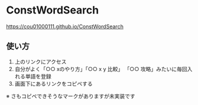 # ConstWordSearch

https://cou01000111.github.io/ConstWordSearch

## 使い方
1. 上のリンクにアクセス
2. 自分がよく「○○ xのやり方」「○○ x y 比較」 「○○ 攻略」みたいに毎回入れる単語を登録
3. 画面下にあるリンクをコピペする

※ さもコピペできそうなマークがありますが未実装です
